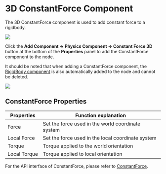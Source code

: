# 3D ConstantForce Component

The 3D ConstantForce component is used to add constant force to a rigidbody.

![](image/constant-force-prop.png)

Click the **Add Component -> Physics Component -> Constant Force 3D** button at the bottom of the **Properties** panel to add the ConstantForce component to the node.

It should be noted that when adding a ConstantForce component, the [RigidBody component](./physics-rigidbody.md) is also automatically added to the node and cannot be deleted.

![](image/nodelect.png)

## ConstantForce Properties

| Properties   | Function explanation |
| ------------ | -----------          |
| Force        | Set the force used in the world coordinate system |
| Local Force  | Set the force used in the local coordinate system |
| Torque       | Torque applied to the world orientation           |
| Local Torque | Torque applied to local orientation               |

For the API interface of ConstantForce, please refer to [ConstantForce](%__APIDOC__%/en/classes/ConstantForce.html).
